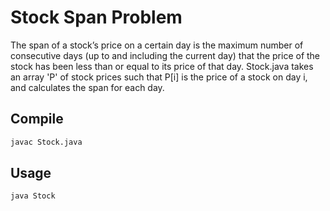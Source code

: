 # Stock Span Problem

The span of a stock’s price on a certain day is the maximum number of consecutive days (up to and including the current day) 
that the price of the stock has been less than or equal to its price of that day. 
Stock.java takes an array 'P' of stock prices such that P[i] is the price of a stock on day i, and calculates the span for each day.

## Compile

```bash
javac Stock.java
```

## Usage

```bash
java Stock
```